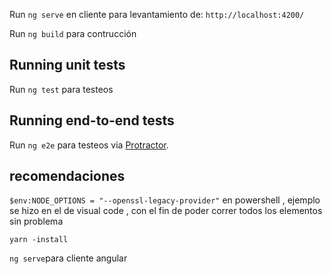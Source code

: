 
Run `ng serve` en cliente para levantamiento de: `http://localhost:4200/`

Run `ng build` para contrucción 

## Running unit tests

Run `ng test` para testeos 

## Running end-to-end tests

Run `ng e2e` para testeos via  [Protractor](http://www.protractortest.org/).

## recomendaciones 
`$env:NODE_OPTIONS = "--openssl-legacy-provider"` en powershell , ejemplo se hizo en el de visual code , con el fin de poder correr todos los elementos sin problema 

`yarn -install `

`ng serve`para cliente angular 


